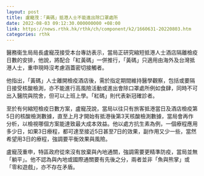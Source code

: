 ```yaml
---
layout: post
title: 盧寵茂：「黃碼」抵港人士不能進出除口罩處所
date: 2022-08-03 09:12:30.000000000 +08:00
link: https://news.rthk.hk/rthk/ch/component/k2/1660631-20220803.htm
categories: rthk
---
```


醫務衞生局局長盧寵茂接受本台專訪表示，當局正研究縮短抵港人士酒店隔離檢疫日數的安排，他說，將配合「紅黃碼」一併推行，「黃碼」只適用由海外及台灣抵港人士，重申現時沒考慮涵蓋密切接觸者。

他指出，「黃碼」人士離開檢疫酒店後，需於指定期間維持醫學觀察，包括或要隔日接受核酸檢測，亦不能進行高風險活動或進出會除口罩處所例如食肆，同時不可出入醫院與院舍，但可以上班上學。「紅碼」則代表新冠確診者。

至於有何縮短檢疫日數方案，盧寵茂說，當局以往只有旅客抵港當日及酒店檢疫第5日的核酸檢測數據，直至上月才開始有抵港後第3天核酸檢測數據，當局會再作分析，以檢視哪個方案能達致最大成本效益。他以處方抗生素為例，一個療程應用多少日，如果3日療程，都可達至接近5日甚至7日的效果，副作用又少一些，當然希望用3日的療程，強調要平衡效果與風險。

盧寵茂重申，特區政府從來沒有放棄與內地通關，強調需要更精準防疫，當局並無「躺平」。他不認為與內地或國際通關要有先後之分，兩者並非「魚與熊掌」或「零和遊戲」，亦不存在矛盾。
